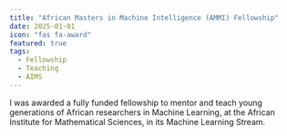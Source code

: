 ```yaml
---
title: "African Masters in Machine Intelligence (AMMI) Fellowship"
date: 2025-01-01
icon: "fas fa-award"
featured: true
tags:
  - Fellowship
  - Teaching
  - AIMS
---
```


I was awarded a fully funded fellowship to mentor and teach young generations of African researchers in Machine Learning, at the African Institute for Mathematical Sciences, in its Machine Learning Stream.